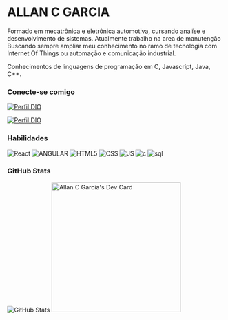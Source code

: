 # ALLAN C GARCIA

Formado em mecatrônica e eletrônica automotiva, cursando analíse e desenvolvimento de sistemas.
Atualmente trabalho na area de manutenção 
Buscando sempre ampliar meu conhecimento no ramo de tecnologia com Internet Of Things ou automação e comunicação industrial.

Conhecimentos de linguagens de programação em C, Javascript, Java, C++.


### Conecte-se comigo
[![Perfil DIO](https://img.shields.io/badge/-Meu%20Perfil%20na%20DIO-30A3DC?style=for-the-badge)](https://www.dio.me/users/Iceluck)

[![Perfil DIO](https://img.shields.io/badge/-Meu%20LinkedIn-30A3DC?style=for-the-badge)](https://www.linkedin.com/in/allancgarcia/)


### Habilidades
![React](https://img.shields.io/badge/react-000?style=for-the-badge&logo=react)
![ANGULAR](https://img.shields.io/badge/ANGULAR-000?style=for-the-badge&logo=angular)
![HTML5](https://img.shields.io/badge/HTML5-000?style=for-the-badge&logo=html5)
![CSS](https://img.shields.io/badge/css-000?style=for-the-badge&logo=CSS3)
![JS](https://img.shields.io/badge/JAVASCRIPT-000?style=for-the-badge&logo=Javascript&)
![c](https://img.shields.io/badge/C-000?style=for-the-badge&logo=c&)
![sql](https://img.shields.io/badge/SQL-000?style=for-the-badge&logo=sql&)


### GitHub Stats
![GitHub Stats](https://github-readme-stats.vercel.app/api?username=iceluckbr&theme=transparent&bg_color=000&border_color=30A3DC&show_icons=true&icon_color=30A3DC&title_color=E94D5F&text_color=FFF&hide_title=true)
<a href="https://app.daily.dev/iceluckbr"><img src="https://api.daily.dev/devcards/8e5f6cea0ce54cbd829cf3161d0124cb.png?r=tpi" width="300" alt="Allan C  Garcia's Dev Card"/></a>

<!--
**ICELUCKBR/ICELUCKBR** is a ✨ _special_ ✨ repository because its `README.md` (this file) appears on your GitHub profile.

Here are some ideas to get you started:

- 🔭 I’m currently working on ...
- 🌱 I’m currently learning ...
- 👯 I’m looking to collaborate on ...
- 🤔 I’m looking for help with ...
- 💬 Ask me about ...
- 📫 How to reach me: ...
- 😄 Pronouns: ...
- ⚡ Fun fact: ...
-->



